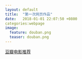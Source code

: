 ```yaml
---  
layout: default  
title:  "第一次网页作品"  
date:   2018-01-01 22:07:50 +0800  
categories:webpage
image:
  feature: douban.png
  teaser: douban.png
---  
```


<a href="/portfolio/index.html">豆瓣电影推荐</a>
